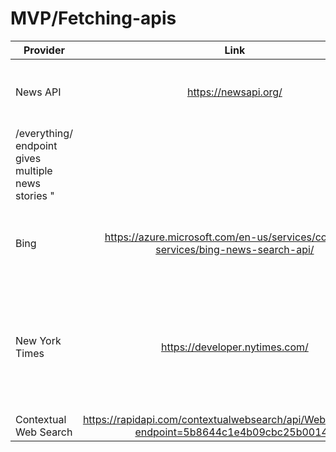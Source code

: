 # MVP/Fetching-apis
| Provider      |   Link	       |  Pricing	    |   Other	    |   Endpoints   |
| ------------- |:-------------: |  -----------:| ----------:| --------------:|
News API |	https://newsapi.org/ |	500 requests per day free	| Has a python, ruby and nodejs library
| /everything/ endpoint gives multiple news stories "	|
Bing |	https://azure.microsoft.com/en-us/services/cognitive-services/bing-news-search-api/	| 1000 free per month	| can also fetch several articles in one transaction | |	
New York Times	| https://developer.nytimes.com/	| Seems free	- can fetch top stories and most shared stories | |	
Contextual Web Search |	https://rapidapi.com/contextualwebsearch/api/Web%20Search?endpoint=5b8644c1e4b09cbc25b00140	| Seems free	| | |
